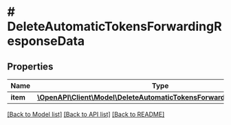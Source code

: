# # DeleteAutomaticTokensForwardingResponseData

## Properties

Name | Type | Description | Notes
------------ | ------------- | ------------- | -------------
**item** | [**\OpenAPI\Client\Model\DeleteAutomaticTokensForwardingResponseItem**](DeleteAutomaticTokensForwardingResponseItem.md) |  |

[[Back to Model list]](../../README.md#models) [[Back to API list]](../../README.md#endpoints) [[Back to README]](../../README.md)
